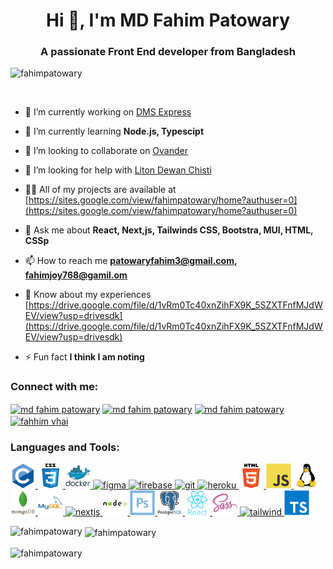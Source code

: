 <h1 align="center">Hi 👋, I'm MD Fahim Patowary</h1>
<h3 align="center">A passionate Front End developer from Bangladesh</h3>

<p align="left"> <img src="https://komarev.com/ghpvc/?username=fahimpatowary&label=Profile%20views&color=0e75b6&style=flat" alt="fahimpatowary" /> </p>

<p align="left"> <a href="https://twitter.com/" target="blank"><img src="https://img.shields.io/twitter/follow/?logo=twitter&style=for-the-badge" alt="" /></a> </p>

- 🔭 I’m currently working on [DMS Express](https://benevolent-unicorn-663e4b.netlify.app)

- 🌱 I’m currently learning **Node.js, Typescipt**

- 👯 I’m looking to collaborate on [Ovander](https://bespoke-squirrel-7f2986.netlify.app)

- 🤝 I’m looking for help with [Liton Dewan Chisti](https://fahimpatowary.github.io/liton-dewan-chisti/)

- 👨‍💻 All of my projects are available at [https://sites.google.com/view/fahimpatowary/home?authuser=0](https://sites.google.com/view/fahimpatowary/home?authuser=0)

- 💬 Ask me about **React, Next,js, Tailwinds CSS, Bootstra, MUI, HTML, CSSp**

- 📫 How to reach me **patowaryfahim3@gmail.com, fahimjoy768@gamil.om**

- 📄 Know about my experiences [https://drive.google.com/file/d/1vRm0Tc40xnZihFX9K_5SZXTFnfMJdWEV/view?usp=drivesdk](https://drive.google.com/file/d/1vRm0Tc40xnZihFX9K_5SZXTFnfMJdWEV/view?usp=drivesdk)

- ⚡ Fun fact **I think I am noting**

<h3 align="left">Connect with me:</h3>
<p align="left">
<a href="https://linkedin.com/in/md fahim patowary" target="blank"><img align="center" src="https://raw.githubusercontent.com/rahuldkjain/github-profile-readme-generator/master/src/images/icons/Social/linked-in-alt.svg" alt="md fahim patowary" height="30" width="40" /></a>
<a href="https://fb.com/md fahim patowary" target="blank"><img align="center" src="https://raw.githubusercontent.com/rahuldkjain/github-profile-readme-generator/master/src/images/icons/Social/facebook.svg" alt="md fahim patowary" height="30" width="40" /></a>
<a href="https://instagram.com/md fahim patowary" target="blank"><img align="center" src="https://raw.githubusercontent.com/rahuldkjain/github-profile-readme-generator/master/src/images/icons/Social/instagram.svg" alt="md fahim patowary" height="30" width="40" /></a>
<a href="https://www.youtube.com/c/fahhim vhai" target="blank"><img align="center" src="https://raw.githubusercontent.com/rahuldkjain/github-profile-readme-generator/master/src/images/icons/Social/youtube.svg" alt="fahhim vhai" height="30" width="40" /></a>
</p>

<h3 align="left">Languages and Tools:</h3>
<p align="left"> <a href="https://www.cprogramming.com/" target="_blank" rel="noreferrer"> <img src="https://raw.githubusercontent.com/devicons/devicon/master/icons/c/c-original.svg" alt="c" width="40" height="40"/> </a> <a href="https://www.w3schools.com/css/" target="_blank" rel="noreferrer"> <img src="https://raw.githubusercontent.com/devicons/devicon/master/icons/css3/css3-original-wordmark.svg" alt="css3" width="40" height="40"/> </a> <a href="https://www.docker.com/" target="_blank" rel="noreferrer"> <img src="https://raw.githubusercontent.com/devicons/devicon/master/icons/docker/docker-original-wordmark.svg" alt="docker" width="40" height="40"/> </a> <a href="https://www.figma.com/" target="_blank" rel="noreferrer"> <img src="https://www.vectorlogo.zone/logos/figma/figma-icon.svg" alt="figma" width="40" height="40"/> </a> <a href="https://firebase.google.com/" target="_blank" rel="noreferrer"> <img src="https://www.vectorlogo.zone/logos/firebase/firebase-icon.svg" alt="firebase" width="40" height="40"/> </a> <a href="https://git-scm.com/" target="_blank" rel="noreferrer"> <img src="https://www.vectorlogo.zone/logos/git-scm/git-scm-icon.svg" alt="git" width="40" height="40"/> </a> <a href="https://heroku.com" target="_blank" rel="noreferrer"> <img src="https://www.vectorlogo.zone/logos/heroku/heroku-icon.svg" alt="heroku" width="40" height="40"/> </a> <a href="https://www.w3.org/html/" target="_blank" rel="noreferrer"> <img src="https://raw.githubusercontent.com/devicons/devicon/master/icons/html5/html5-original-wordmark.svg" alt="html5" width="40" height="40"/> </a> <a href="https://developer.mozilla.org/en-US/docs/Web/JavaScript" target="_blank" rel="noreferrer"> <img src="https://raw.githubusercontent.com/devicons/devicon/master/icons/javascript/javascript-original.svg" alt="javascript" width="40" height="40"/> </a> <a href="https://www.linux.org/" target="_blank" rel="noreferrer"> <img src="https://raw.githubusercontent.com/devicons/devicon/master/icons/linux/linux-original.svg" alt="linux" width="40" height="40"/> </a> <a href="https://www.mongodb.com/" target="_blank" rel="noreferrer"> <img src="https://raw.githubusercontent.com/devicons/devicon/master/icons/mongodb/mongodb-original-wordmark.svg" alt="mongodb" width="40" height="40"/> </a> <a href="https://www.mysql.com/" target="_blank" rel="noreferrer"> <img src="https://raw.githubusercontent.com/devicons/devicon/master/icons/mysql/mysql-original-wordmark.svg" alt="mysql" width="40" height="40"/> </a> <a href="https://nextjs.org/" target="_blank" rel="noreferrer"> <img src="https://cdn.worldvectorlogo.com/logos/nextjs-2.svg" alt="nextjs" width="40" height="40"/> </a> <a href="https://nodejs.org" target="_blank" rel="noreferrer"> <img src="https://raw.githubusercontent.com/devicons/devicon/master/icons/nodejs/nodejs-original-wordmark.svg" alt="nodejs" width="40" height="40"/> </a> <a href="https://www.photoshop.com/en" target="_blank" rel="noreferrer"> <img src="https://raw.githubusercontent.com/devicons/devicon/master/icons/photoshop/photoshop-line.svg" alt="photoshop" width="40" height="40"/> </a> <a href="https://www.postgresql.org" target="_blank" rel="noreferrer"> <img src="https://raw.githubusercontent.com/devicons/devicon/master/icons/postgresql/postgresql-original-wordmark.svg" alt="postgresql" width="40" height="40"/> </a> <a href="https://reactjs.org/" target="_blank" rel="noreferrer"> <img src="https://raw.githubusercontent.com/devicons/devicon/master/icons/react/react-original-wordmark.svg" alt="react" width="40" height="40"/> </a> <a href="https://sass-lang.com" target="_blank" rel="noreferrer"> <img src="https://raw.githubusercontent.com/devicons/devicon/master/icons/sass/sass-original.svg" alt="sass" width="40" height="40"/> </a> <a href="https://tailwindcss.com/" target="_blank" rel="noreferrer"> <img src="https://www.vectorlogo.zone/logos/tailwindcss/tailwindcss-icon.svg" alt="tailwind" width="40" height="40"/> </a> <a href="https://www.typescriptlang.org/" target="_blank" rel="noreferrer"> <img src="https://raw.githubusercontent.com/devicons/devicon/master/icons/typescript/typescript-original.svg" alt="typescript" width="40" height="40"/> </a> </p>

<p><img align="left" src="https://github-readme-stats.vercel.app/api/top-langs?username=fahimpatowary&show_icons=true&locale=en&layout=compact" alt="fahimpatowary" /></p>

<p>&nbsp;<img align="center" src="https://github-readme-stats.vercel.app/api?username=fahimpatowary&show_icons=true&locale=en" alt="fahimpatowary" /></p>

<p><img align="center" src="https://github-readme-streak-stats.herokuapp.com/?user=fahimpatowary&" alt="fahimpatowary" /></p>
